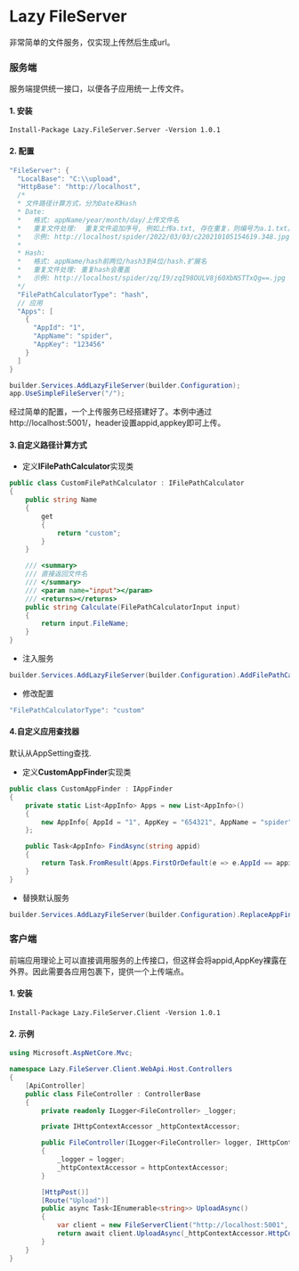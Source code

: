 # Lazy FileServer
非常简单的文件服务，仅实现上传然后生成url。

### 服务端
服务端提供统一接口，以便各子应用统一上传文件。

#### 1. 安装
```
Install-Package Lazy.FileServer.Server -Version 1.0.1
```

#### 2. 配置
``` c#
"FileServer": {
  "LocalBase": "C:\\upload",
  "HttpBase": "http://localhost",
  /*
  * 文件路径计算方式，分为Date和Hash
  * Date:
  *   格式: appName/year/month/day/上传文件名
  *   重复文件处理:  重复文件追加序号, 例如上传a.txt, 存在重复，则编号为a.1.txt。 再次上传则为a.2.txt
  *   示例: http://localhost/spider/2022/03/03/c220210105154619.348.jpg
  *
  * Hash:
  *   格式: appName/hash前两位/hash3到4位/hash.扩展名
  *   重复文件处理: 重复hash会覆盖
  *   示例: http://localhost/spider/zq/I9/zqI98OULV8j60XbNSTTxQg==.jpg
  */
  "FilePathCalculatorType": "hash",
  // 应用
  "Apps": [
    {
      "AppId": "1",
      "AppName": "spider",
      "AppKey": "123456"
    }
  ]
}
```

``` c#
builder.Services.AddLazyFileServer(builder.Configuration);
app.UseSimpleFileServer("/");
```

经过简单的配置，一个上传服务已经搭建好了。本例中通过http://localhost:5001/，header设置appid,appkey即可上传。

#### 3.自定义路径计算方式

- 定义**IFilePathCalculator**实现类
``` c#
public class CustomFilePathCalculator : IFilePathCalculator
{
    public string Name
    {
        get
        {
            return "custom";
        }
    }

    /// <summary>
    /// 直接返回文件名
    /// </summary>
    /// <param name="input"></param>
    /// <returns></returns>
    public string Calculate(FilePathCalculatorInput input)
    {
        return input.FileName;
    }
}
```

- 注入服务
``` c#
builder.Services.AddLazyFileServer(builder.Configuration).AddFilePathCalculator<CustomFilePathCalculator>();
```

- 修改配置
``` c#
"FilePathCalculatorType": "custom"
```

#### 4.自定义应用查找器
默认从AppSetting查找.

- 定义**CustomAppFinder**实现类
``` c#
public class CustomAppFinder : IAppFinder
{
    private static List<AppInfo> Apps = new List<AppInfo>()
    {
        new AppInfo{ AppId = "1", AppKey = "654321", AppName = "spider" }
    };

    public Task<AppInfo> FindAsync(string appid)
    {
        return Task.FromResult(Apps.FirstOrDefault(e => e.AppId == appid));
    }
}
```

- 替换默认服务
``` c#
builder.Services.AddLazyFileServer(builder.Configuration).ReplaceAppFinder<CustomAppFinder>();
```

### 客户端
前端应用理论上可以直接调用服务的上传接口，但这样会将appid,AppKey裸露在外界。因此需要各应用包裹下，提供一个上传端点。

#### 1. 安装
```
Install-Package Lazy.FileServer.Client -Version 1.0.1
```

#### 2. 示例

``` c#
using Microsoft.AspNetCore.Mvc;

namespace Lazy.FileServer.Client.WebApi.Host.Controllers
{
    [ApiController]
    public class FileController : ControllerBase
    {
        private readonly ILogger<FileController> _logger;

        private IHttpContextAccessor _httpContextAccessor;

        public FileController(ILogger<FileController> logger, IHttpContextAccessor httpContextAccessor)
        {
            _logger = logger;
            _httpContextAccessor = httpContextAccessor;
        }

        [HttpPost()]
        [Route("Upload")]
        public async Task<IEnumerable<string>> UploadAsync()
        {
            var client = new FileServerClient("http://localhost:5001", "1", "123456");
            return await client.UploadAsync(_httpContextAccessor.HttpContext);
        }
    }
}
```
